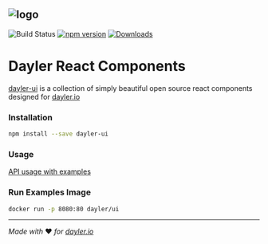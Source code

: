 ![logo](https://cdn.dayler.io/images/logo_dark.svg)
---
![Build Status](https://drone.dayler.dev/api/badges/iknpx/dayler-ui/status.svg)
[![npm version](https://badge.fury.io/js/dayler-ui.svg)](https://badge.fury.io/js/dayler-ui)
[![Downloads](http://img.shields.io/npm/dm/dayler-ui.svg?style=flat)](https://npmjs.org/package/dayler-ui)

# Dayler React Components

[dayler-ui](https://ui.dayler.dev/) is a collection of simply beautiful open source react components designed for [dayler.io](https://dayler.io/)


### Installation
```bash
npm install --save dayler-ui
```

### Usage
[API usage with examples](https://ui.dayler.dev)

### Run Examples Image
```bash
docker run -p 8080:80 dayler/ui
```

---
*Made with* :heart: *for [dayler.io](https://dayler.io)*
